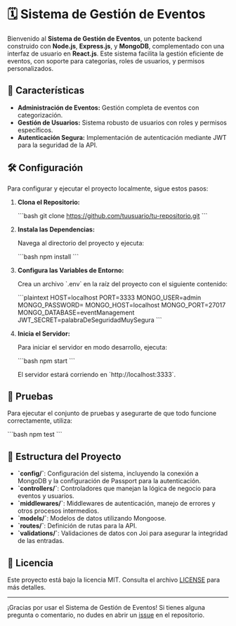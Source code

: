 # 🗓️ Sistema de Gestión de Eventos

Bienvenido al **Sistema de Gestión de Eventos**, un potente backend construido con **Node.js**, **Express.js**, y **MongoDB**, complementado con una interfaz de usuario en **React.js**. Este sistema facilita la gestión eficiente de eventos, con soporte para categorías, roles de usuarios, y permisos personalizados.

## 🚀 Características

- **Administración de Eventos:** Gestión completa de eventos con categorización.
- **Gestión de Usuarios:** Sistema robusto de usuarios con roles y permisos específicos.
- **Autenticación Segura:** Implementación de autenticación mediante JWT para la seguridad de la API.

## 🛠️ Configuración

Para configurar y ejecutar el proyecto localmente, sigue estos pasos:

1. **Clona el Repositorio:**

   \`\`\`bash
   git clone https://github.com/tuusuario/tu-repositorio.git
   \`\`\`

2. **Instala las Dependencias:**

   Navega al directorio del proyecto y ejecuta:

   \`\`\`bash
   npm install
   \`\`\`

3. **Configura las Variables de Entorno:**

   Crea un archivo \`.env\` en la raíz del proyecto con el siguiente contenido:

   \`\`\`plaintext
   HOST=localhost
   PORT=3333
   MONGO_USER=admin
   MONGO_PASSWORD=<tu-mongo-pass>
   MONGO_HOST=localhost
   MONGO_PORT=27017
   MONGO_DATABASE=eventManagement
   JWT_SECRET=palabraDeSeguridadMuySegura
   \`\`\`

4. **Inicia el Servidor:**

   Para iniciar el servidor en modo desarrollo, ejecuta:

   \`\`\`bash
   npm start
   \`\`\`

   El servidor estará corriendo en \`http://localhost:3333\`.

## 🧪 Pruebas

Para ejecutar el conjunto de pruebas y asegurarte de que todo funcione correctamente, utiliza:

\`\`\`bash
npm test
\`\`\`

## 📂 Estructura del Proyecto

- **\`config/\`**: Configuración del sistema, incluyendo la conexión a MongoDB y la configuración de Passport para la autenticación.
- **\`controllers/\`**: Controladores que manejan la lógica de negocio para eventos y usuarios.
- **\`middlewares/\`**: Middlewares de autenticación, manejo de errores y otros procesos intermedios.
- **\`models/\`**: Modelos de datos utilizando Mongoose.
- **\`routes/\`**: Definición de rutas para la API.
- **\`validations/\`**: Validaciones de datos con Joi para asegurar la integridad de las entradas.

## 📜 Licencia

Este proyecto está bajo la licencia MIT. Consulta el archivo [LICENSE](LICENSE) para más detalles.

---

¡Gracias por usar el Sistema de Gestión de Eventos! Si tienes alguna pregunta o comentario, no dudes en abrir un [issue](https://github.com/tuusuario/tu-repositorio/issues) en el repositorio.

